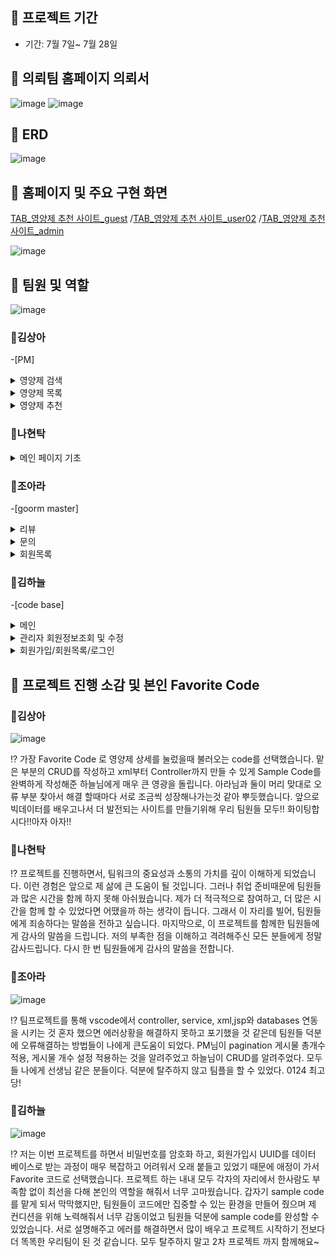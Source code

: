 ## 🐾 프로젝트 기간

- 기간: 7월 7일~ 7월 28일
  

## 🐾 의뢰팀 홈페이지 의뢰서

![image](https://github.com/SSSanga/project_nutrients/assets/132973456/90cd604f-37b0-4b76-8967-2950aa8d53b4)
![image](https://github.com/SSSanga/project_nutrients/assets/132973456/1c049123-9104-4e51-98c2-f1cd241ec178)


##  🐾 ERD

![image](https://github.com/SSSanga/project_nutrients/assets/132973289/fa853d04-8e7e-4da1-bc85-1c65b701d5e6)


##


## 🐾 홈페이지 및 주요 구현 화면
[TAB_영양제 추천 사이트_guest](https://www.youtube.com/watch?v=5T-7S3QLbT8)
/[TAB_영양제 추천 사이트_user02](https://www.youtube.com/watch?v=HiZz9Xk2vTc)
/[TAB_영양제 추천 사이트_admin](https://www.youtube.com/watch?v=7gwySh57mhw)

![image](https://github.com/SSSanga/project_nutrients/assets/132973456/983f20c4-92c3-4190-8a1f-e287314b3abd)




##

## 🐾 팀원 및 역할

![image](https://github.com/SSSanga/project_nutrients/assets/132973456/658fe7fb-a8b0-45ac-9b8f-480966e21a59)


### 💊김상아 
-[PM]

<details>
<summary>영양제 검색</summary>
  
❗ [SearchController.java](https://github.com/SSSanga/project_nutrients/blob/main/src/main/java/com/project/project_nutrients/controller/SearchController.java)

❗ [SearchService.java](https://github.com/SSSanga/project_nutrients/blob/main/src/main/java/com/project/project_nutrients/service/SearchService.java)
</details>

<details>
<summary>영양제 목록</summary>
  
❗ [ListController.java](https://github.com/SSSanga/project_nutrients/blob/main/src/main/java/com/project/project_nutrients/controller/ListController.java)

❗ [ListService.java](https://github.com/SSSanga/project_nutrients/blob/main/src/main/java/com/project/project_nutrients/service/ListService.java)

❗ [supplementMapper.xml](https://github.com/SSSanga/project_nutrients/blob/main/src/main/resources/sqlmapper/mysql/supplementMapper.xml)
</details>

<details>
<summary>영양제 추천</summary>
  
❗ [RecommendationController.java](https://github.com/SSSanga/project_nutrients/blob/main/src/main/java/com/project/project_nutrients/controller/RecommendationController.java)

❗ [RecommService.java](https://github.com/SSSanga/project_nutrients/blob/main/src/main/java/com/project/project_nutrients/service/RecommService.java) 
</details> 

### 💊나현탁
<details>
<summary>메인 페이지 기초</summary>
  
❗ [mainpage.jsp](https://github.com/SSSanga/project_nutrients/blob/main/src/main/webapp/WEB-INF/views/mainpage.jsp)

❗ [main.css](https://github.com/SSSanga/project_nutrients/tree/main/src/main/resources/static/css)

❗ [signup.css](https://github.com/SSSanga/project_nutrients/blob/main/src/main/resources/static/css/signup.css) 
</details> 

### 💊조아라
-[goorm master]
<details>
<summary>리뷰</summary>
  
❗ [ReviewsController.java](https://github.com/SSSanga/project_nutrients/blob/main/src/main/java/com/project/project_nutrients/controller/ReviewsController.java)

❗ [ReviewsService.java](https://github.com/SSSanga/project_nutrients/blob/main/src/main/java/com/project/project_nutrients/service/ReviewsService.java)

❗ [ReviewMapper.xml](https://github.com/SSSanga/project_nutrients/blob/main/src/main/resources/sqlmapper/mysql/ReviewMapper.xml)
</details>

<details>
<summary>문의</summary>
  
❗ [ContactsController.java](https://github.com/SSSanga/project_nutrients/blob/main/src/main/java/com/project/project_nutrients/controller/ContactsController.java)  

❗ [ContactsService.java](https://github.com/SSSanga/project_nutrients/blob/main/src/main/java/com/project/project_nutrients/service/ContactsService.java)

❗ [contactsMapper.xml](https://github.com/SSSanga/project_nutrients/blob/main/src/main/resources/sqlmapper/mysql/contactsMapper.xml)
</details>

<details>
<summary>회원목록</summary>
  
❗ [memberslist.jsp](https://github.com/SSSanga/project_nutrients/blob/main/src/main/webapp/WEB-INF/views/project/members/memberslist.jsp)
</details>

### 💊김하늘
-[code base]

<details>
<summary>메인</summary>
  
❗ [MainController.java](https://github.com/SSSanga/project_nutrients/blob/main/src/main/java/com/project/project_nutrients/controller/MainController.java)

❗ [MainService.java](https://github.com/SSSanga/project_nutrients/blob/main/src/main/java/com/project/project_nutrients/service/MainService.java)

❗ [exampleMapper.xml](https://github.com/SSSanga/project_nutrients/blob/main/src/main/resources/sqlmapper/mysql/exampleMapper.xml)
</details>


<details>
<summary>관리자 회원정보조회 및 수정</summary>
  
❗ [PrincipalUserService.java](https://github.com/SSSanga/project_nutrients/blob/main/src/main/java/com/project/project_nutrients/security/PrincipalUserService.java)  

❗ [PrincipalUser.java](https://github.com/SSSanga/project_nutrients/blob/main/src/main/java/com/project/project_nutrients/security/PrincipalUser.java)  

❗ [AuthsService.java](https://github.com/SSSanga/project_nutrients/blob/main/src/main/java/com/project/project_nutrients/service/AuthsService.java)

❗ [AuthsMapper.xml](https://github.com/SSSanga/project_nutrients/blob/main/src/main/resources/sqlmapper/mysql/AuthsMapper.xml)
</details>


<details>
<summary>회원가입/회원목록/로그인</summary>
  
❗ [MembersController.java](https://github.com/SSSanga/project_nutrients/blob/main/src/main/java/com/project/project_nutrients/controller/MembersController.java)

❗ [MembersService.java](https://github.com/SSSanga/project_nutrients/blob/main/src/main/java/com/project/project_nutrients/service/MembersService.java)

❗ [membersMapper.xml](https://github.com/SSSanga/project_nutrients/blob/main/src/main/resources/sqlmapper/mysql/membersMapper.xml)
</details>

## 🐾 프로젝트 진행 소감 및 본인 Favorite Code

### 💊김상아 

![image](https://github.com/SSSanga/project_nutrients/assets/132973387/e939a42e-0edc-4173-8f13-6b0575c5bef5)


⁉️ 가장 Favorite Code 로 영양제 상세를 눌렀을때 불러오는 code를 선택했습니다. 맡은 부분의 CRUD를 작성하고 xml부터 Controller까지 만들 수 있게 Sample Code를 완벽하게 작성해준 하늘님에게 매우 큰 영광을 돌립니다. 아라님과 둘이 머리 맞대로 오류 부분 찾아서 해결 할때마다 서로 조금씩 성장해나가는것 같아 뿌듯했습니다. 앞으로 빅데이터를 배우고나서 더 발전되는 사이트를 만들기위해 우리 팀원들 모두!! 화이팅합시다!!아자 아자!!

### 💊나현탁

⁉️ 프로젝트를 진행하면서, 팀워크의 중요성과 소통의 가치를 깊이 이해하게 되었습니다. 이런 경험은 앞으로 제 삶에 큰 도움이 될 것입니다.
그러나 취업 준비때문에 팀원들과 많은 시간을 함께 하지 못해 아쉬웠습니다. 제가 더 적극적으로 참여하고, 더 많은 시간을 함께 할 수 있었다면 어땠을까 하는 생각이 듭니다. 그래서 이 자리를 빌어, 팀원들에게 죄송하다는 말씀을 전하고 싶습니다.
마지막으로, 이 프로젝트를 함께한 팀원들에게 감사의 말씀을 드립니다. 저의 부족한 점을 이해하고 격려해주신 모든 분들에게 정말 감사드립니다.
다시 한 번 팀원들에게 감사의 말씀을 전합니다.

### 💊조아라

![image](https://github.com/SSSanga/project_nutrients/assets/132973289/46de6fde-8ee5-4681-b4e4-856d958852be)


⁉️ 팀프로젝트를 통해 vscode에서 controller, service, xml,jsp와 databases 연동을 시키는 것 혼자 했으면 에러상황을 해결하지 못하고 포기했을 것 같은데 팀원들 덕분에 오류해결하는 방법들이 나에게 큰도움이 되었다.
PM님이 pagination 게시물 총개수 적용, 게시물 개수 설정 적용하는 것을 알려주었고 하늘님이 CRUD를 알려주었다. 모두들 나에게 선생님 같은 분들이다. 덕분에 탈주하지 않고 팀플을 할 수 있었다. 0124 최고당!   


### 💊김하늘

![image](https://github.com/SSSanga/project_nutrients/assets/132973456/b99ac9b9-239a-4a49-baf7-9656b80832e0)


⁉️ 저는 이번 프로젝트를 하면서 비밀번호를 암호화 하고, 회원가입시 UUID를 데이터 베이스로 받는 과정이 매우 복잡하고 어려워서 오래 붙들고 있었기 때문에 애정이 가서 Favorite 코드로 선택했습니다.
프로젝트 하는 내내 모두 각자의 자리에서 한사람도 부족함 없이 최선을 다해 본인의 역할을 해줘서 너무 고마웠습니다. 갑자기 sample code를 맡게 되서 막막했지만, 팀원들이 코드에만 집중할 수 있는 환경을 만들어 줬으며 제 컨디션을 위해 노력해줘서 너무 감동이었고 팀원들 덕분에 sample code를 완성할 수 있었습니다.
서로 설명해주고 에러를 해결하면서 많이 배우고 프로젝트 시작하기 전보다 더 똑똑한 우리팀이 된 것 같습니다. 모두 탈주하지 말고 2차 프로젝트 까지 함께해요~


